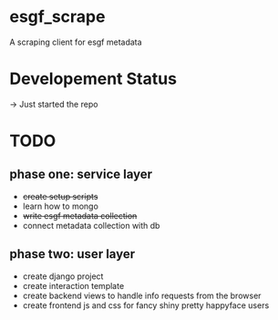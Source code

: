# esgf_scrape
A scraping client for esgf metadata


# Developement Status
-> Just started the repo


# TODO
## phase one: service layer
* ~~create setup scripts~~
* learn how to mongo
* ~~write esgf metadata collection~~ 
* connect metadata collection with db

## phase two: user layer
* create django project
* create interaction template
* create backend views to handle info requests from the browser
* create frontend js and css for fancy shiny pretty happyface users
